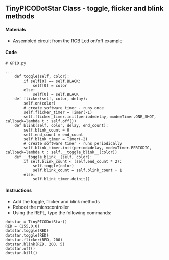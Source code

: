 ## TinyPICODotStar Class - toggle, flicker and blink methods

#### Materials
 - Assembled circuit from the RGB Led on/off example

#### Code
```
# GPIO.py

...
    def toggle(self, color):
        if self[0] == self.BLACK:
            self[0] = color
        else:
            self[0] = self.BLACK
    def flicker(self, color, delay):
        self.on(color)
        # create software timer - runs once
        self.flicker_timer = Timer(-1)
        self.flicker_timer.init(period=delay, mode=Timer.ONE_SHOT, callback=lambda t : self.off())
    def blink(self, color, delay, end_count):
        self.blink_count = 0
        self.end_count = end_count
        self.blink_timer = Timer(-2)
        # create software timer - runs periodically
        self.blink_timer.init(period=delay, mode=Timer.PERIODIC, callback=lambda t : self.__toggle_blink__(color))
    def __toggle_blink__(self, color):
        if self.blink_count < (self.end_count * 2):
            self.toggle(color)
            self.blink_count = self.blink_count + 1
        else:
            self.blink_timer.deinit()
```
#### Instructions
 - Add the toggle, flicker and blink methods
 - Reboot the microcontroller
 - Using the REPL, type the following commands:
```
dotstar = TinyPICODotStar()
RED = (255,0,0)
dotstar.toggle(RED)
dotstar.toggle(RED)
dotstar.flicker(RED, 200)
dotstar.blink(RED, 200, 5)
dotstar.off()
dotstar.kill()
```
